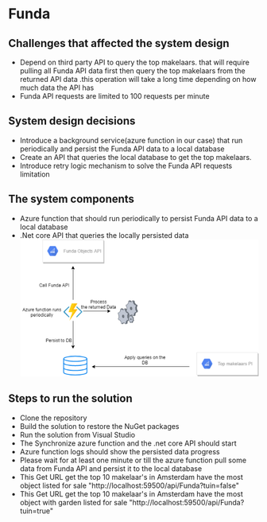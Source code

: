 # Funda

## Challenges that affected the system design
* Depend on third party API to query the top makelaars. that will require pulling all Funda API data first then query the top makelaars from the returned API data .this operation will take a long time depending on how much data the API has
* Funda API requests are limited to 100 requests per minute
## System design decisions
* Introduce a background service(azure function in our case) that run periodically and persist the Funda API data to a local database
* Create an API that queries the local database to get the top makelaars.
* Introduce retry logic mechanism to solve the Funda API requests limitation
## The system components
* Azure function that should run periodically to persist Funda API data to a local database
* .Net core API that queries the locally persisted data
![alt text](https://github.com/aymansayedmohamed/Funda/blob/Master/System%20Design.png)
## Steps to run the solution
* Clone the repository
* Build the solution to restore the NuGet packages
* Run the solution from Visual Studio
* The Synchronize azure function and the .net core API should start
* Azure function logs should show the persisted data progress
* Please wait for at least one minute or till the azure function pull some data from Funda API and persist it to the local database
* This Get URL get the top 10  makelaar's in Amsterdam have the most object listed for sale "http://localhost:59500/api/Funda?tuin=false" 
* This Get URL get the top 10  makelaar's in Amsterdam have the most object with garden listed for sale "http://localhost:59500/api/Funda?tuin=true" 
